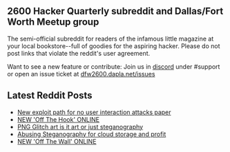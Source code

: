 ## 2600 Hacker Quarterly subreddit and Dallas/Fort Worth Meetup group
The semi-official subreddit for readers of the infamous little magazine at your local bookstore--full of goodies for the aspiring hacker. Please do not post links that violate the reddit's user agreement.

Want to see a new feature or contribute: 
Join us in [discord](https://dfw2600.dapla.net/chat) under #support or open an issue ticket at [dfw2600.dapla.net/issues](https://dfw2600.dapla.net/issues)

## Latest Reddit Posts
<!-- BLOG-POST-LIST:START -->
- [New exploit path for no user interaction attacks paper](https://www.reddit.com/r/2600/comments/12kny7m/new_exploit_path_for_no_user_interaction_attacks/)
- [NEW 'Off The Hook' ONLINE](https://2600.com/hook/12-04-2023)
- [PNG Glitch art is it art or just steganography](https://www.reddit.com/r/2600/comments/12jyhul/png_glitch_art_is_it_art_or_just_steganography/)
- [Abusing Steganography for cloud storage and profit](https://www.reddit.com/r/2600/comments/12j64iz/abusing_steganography_for_cloud_storage_and_profit/)
- [NEW 'Off The Wall' ONLINE](https://2600.com/wall/11-04-2023)
<!-- BLOG-POST-LIST:END -->

